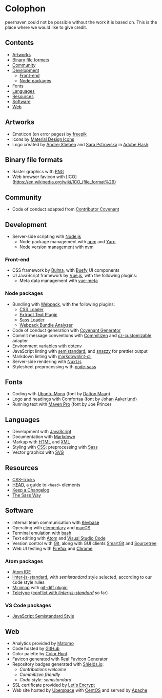 # Colophon

peerhaven could not be possible without the work it is based on.
This is the place where we would like to give credit.

## Contents

- [Artworks](#artworks)
- [Binary file formats](#binary-file-formats)
- [Community](#community)
- [Development](#development)
  + [Front-end](#front-end)
  + [Node packages](#node-packages)
- [Fonts](#fonts)
- [Languages](#languages)
- [Resources](#resources)
- [Software](#software)
- [Web](#web)

## Artworks

- Emoticon (on error pages) by [freepik](https://www.freepik.com/free-vector/funny-round-smileys-pack_833320.htm)
- Icons by [Material Design Icons](https://materialdesignicons.com/)
- Logo created by [Andrej Stieben](https://github.com/stieben) and [Sara Pstrowska](https://github.com/p-sara) in [Adobe Flash](https://en.wikipedia.org/wiki/Adobe_Flash)

## Binary file formats

- Raster graphics with [PNG](https://en.wikipedia.org/wiki/Portable_Network_Graphics)
- Web browser favicon with [ICO](https://en.wikipedia.org/wiki/ICO_(file_format%29)

## Community

- Code of conduct adapted from [Contributor Covenant](https://www.contributor-covenant.org/)

## Development

- Server-side scripting with [Node.js](https://nodejs.org/en/)
  + Node package management with [npm](https://www.npmjs.com/) and [Yarn](https://classic.yarnpkg.com/en/)
  + Node version management with [nvm](https://github.com/nvm-sh/nvm)

### Front-end

- CSS framework by [Bulma](https://bulma.io/), with [Buefy](https://buefy.github.io/) UI components
- UI JavaScript framework by [Vue.js](https://vuejs.org/), with the following plugins:
  + Meta data management with [vue-meta](https://github.com/declandewet/vue-meta)

### Node packages

- Bundling with [Webpack](https://webpack.js.org/), with the following plugins:
  + [CSS Loader](https://github.com/webpack-contrib/css-loader)
  + [Extract Text Plugin](https://github.com/webpack-contrib/extract-text-webpack-plugin)
  + [Sass Loader](https://github.com/webpack-contrib/sass-loader)
  + [Webpack Bundle Analyzer](https://github.com/webpack-contrib/webpack-bundle-analyzer)
- Code of conduct generation with [Covenant Generator](https://github.com/simonv3/covenant-generator)
- Commit message conventions with [Commitizen](http://commitizen.github.io/cz-cli/) and [cz-customizable](https://github.com/leonardoanalista/cz-customizable) adapter
- Environment variables with [dotenv](https://github.com/motdotla/dotenv)
- JavaScript linting with [semistandard](https://github.com/standard/semistandard), and [snazzy](https://github.com/standard/snazzy) for prettier output
- Markdown linting with [markdownlint-cli](https://github.com/igorshubovych/markdownlint-cli)
- Server-side rendering with [Nuxt.js](https://nuxtjs.org/)
- Stylesheet preprocessing with [node-sass](https://github.com/sass/node-sass)

## Fonts

- Coding with [Ubuntu Mono](https://fonts.google.com/specimen/Ubuntu+Mono) (font by [Dalton Maag](http://www.daltonmaag.com/))
- Logo and headings with [Comfortaa](https://fonts.google.com/specimen/Comfortaa) (font by [Johan Aakerlund](https://aajohan.deviantart.com/))
- Running text with [Maven Pro](https://fonts.google.com/specimen/Maven+Pro) (font by Joe Prince)

## Languages

- Development with [JavaScript](https://en.wikipedia.org/wiki/JavaScript)
- Documentation with [Markdown](https://daringfireball.net/projects/markdown/)
- Markup with [HTML](https://en.wikipedia.org/wiki/HTML) and [XML](https://en.wikipedia.org/wiki/XML)
- Styling with [CSS](https://en.wikipedia.org/wiki/Cascading_Style_Sheets); preprocessing with [Sass](https://sass-lang.com/)
- Vector graphics with [SVG](https://en.wikipedia.org/wiki/Scalable_Vector_Graphics)

## Resources

- [CSS-Tricks](https://css-tricks.com/)
- [HEAD](https://gethead.info/), a guide to `<head>` elements
- [Keep a Changelog](https://keepachangelog.com/en/1.0.0/)
- [The Sass Way](http://thesassway.com/)

## Software

- Internal team communication with [Keybase](https://keybase.io/)
- Operating with [elementary](https://elementary.io/) and [macOS](https://developer.apple.com/macos/)
- Terminal emulation with [bash](https://www.gnu.org/software/bash/)
- Text editing with [Atom](https://flight-manual.atom.io/getting-started/sections/why-atom/) and [Visual Studio Code](https://code.visualstudio.com/)
- Version control with [Git](https://git-scm.com/), along with GUI clients [SmartGit](https://www.syntevo.com/smartgit/) and [Sourcetree](https://www.sourcetreeapp.com/)
- Web UI testing with [Firefox](https://www.mozilla.org/en-US/firefox/) and [Chrome](https://www.google.com/chrome/browser/desktop/index.html)

### Atom packages

- [Atom IDE](https://ide.atom.io/)
- [linter-js-standard](https://atom.io/packages/linter-js-standard), with _semistandard_ style selected, according to our code style rules
- [Minimap](https://atom.io/packages/minimap) with [git-diff plugin](https://atom.io/packages/minimap-git-diff)
- [Teletype](https://teletype.atom.io/) ([conflict with _linter-js-standard_](https://github.com/atom/teletype/issues/228) so far)

### VS Code packages

- [JavaScript Semistandard Style](https://marketplace.visualstudio.com/items?itemName=flet.vscode-semistandard)

## Web

- Analytics provided by [Matomo](https://matomo.org/)
- Code hosted by [GitHub](https://github.com/)
- Color palette by [Color Hunt](http://colorhunt.co/c/65068)
- Favicon generated with [Real Favicon Generator](https://realfavicongenerator.net/)
- Repository badges generated with [Shields.io](http://shields.io/):
  + _Contributions welcome_
  + _Commitizen friendly_
  + _Code style: semistandard_
- SSL certificate provided by [Let's Encrypt](https://letsencrypt.org/)
- Web site hosted by [Uberspace](https://uberspace.de/) with [CentOS](https://www.centos.org/) and served by [Apache](https://httpd.apache.org/)
